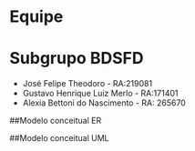 # Equipe
# Subgrupo BDSFD

* José Felipe Theodoro - RA:219081
* Gustavo Henrique Luiz Merlo - RA:171401
* Alexia Bettoni do Nascimento - RA: 265670

##Modelo conceitual ER
<!---
[comment]: <> <img src="images/ER_Diagram_MMORPG.png" width="400px" height="auto">
-->

##Modelo conceitual UML
<!---
[comment]: <> <img src="images/ER_Diagram_MMORPG.png" width="400px" height="auto">
-->
